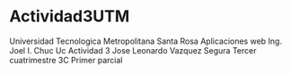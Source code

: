 # Actividad3UTM

Universidad Tecnologica Metropolitana Santa Rosa
Aplicaciones web
Ing. Joel I. Chuc Uc
Actividad 3
Jose Leonardo Vazquez Segura
Tercer cuatrimestre
3C
Primer parcial
